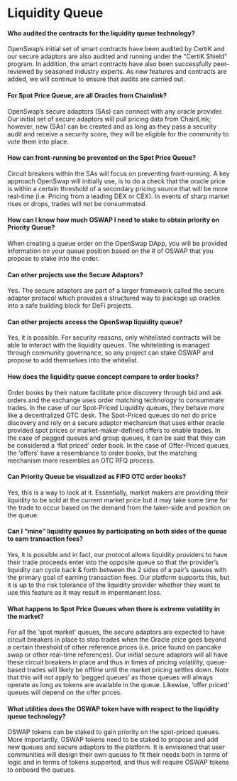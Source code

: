 # Liquidity Queue

#### Who audited the contracts for the liquidity queue technology?

OpenSwap’s initial set of smart contracts have been audited by CertiK and our secure adaptors are also audited and running under the “CertiK Shield” program. In addition, the smart contracts have also been successfully peer-reviewed by seasoned industry experts. As new features and contracts are added, we will continue to ensure that audits are carried out.

#### **For Spot Price Queue, are all Oracles from Chainlink?**

OpenSwap’s secure adaptors (SAs) can connect with any oracle provider. Our initial set of secure adaptors will pull pricing data from ChainLink; however, new (SAs) can be created and as long as they pass a security audit and receive a security score, they will be eligible for the community to vote them into place.

#### **How can front-running be prevented on the Spot Price Queue?**

Circuit breakers within the SAs will focus on preventing front-running. A key approach OpenSwap will initially use, is to do a check that the oracle price is within a certain threshold of a secondary pricing source that will be more real-time (i.e. Pricing from a leading DEX or CEX). In events of sharp market rises or drops, trades will not be consummated.

#### **How can I know how much OSWAP I need to stake to obtain priority on Priority Queue?**

When creating a queue order on the OpenSwap DApp, you will be provided information on your queue position based on the # of OSWAP that you propose to stake into the order.

#### Can other projects use the Secure Adaptors?

Yes. The secure adaptors are part of a larger framework called the secure adaptor protocol which provides a structured way to package up oracles into a safe building block for DeFi projects.

#### Can other projects access the OpenSwap liquidity queue?

Yes, it is possible. For security reasons, only whitelisted contracts will be able to interact with the liquidity queues.  The whitelisting is managed through community governance, so any project can stake OSWAP and propose to add themselves into the whitelist.

#### How does the liquidity queue concept compare to order books?

Order books by their nature facilitate price discovery through bid and ask orders and the exchange uses order matching technology to consummate trades. In the case of our Spot-Priced Liquidity queues, they behave more like a decentralized OTC desk. The Spot-Priced queues do not do price discovery and rely on a secure adaptor mechanism that uses either oracle provided spot prices or market-maker-defined offers to enable trades. In the case of pegged queues and group queues, it can be said that they can be considered a ‘flat priced’ order book. In the case of Offer-Priced queues, the ‘offers’ have a resemblance to order books, but the matching mechanism more resembles an OTC RFQ process.

#### Can Priority Queue be visualized as FIFO OTC order books?

Yes, this is a way to look at it. Essentially, market makers are providing their liquidity to be sold at the current market price but it may take some time for the trade to occur based on the demand from the taker-side and position on the queue.

#### Can I “mine” liquidity queues by participating on both sides of the queue to earn transaction fees?

Yes, it is possible and in fact, our protocol allows liquidity providers to have their trade proceeds enter into the opposite queue so that the provider’s liquidity can cycle back & forth between the 2 sides of a pair’s queues with the primary goal of earning transaction fees. Our platform supports this, but it is up to the risk tolerance of the liquidity provider whether they want to use this feature as it may result in impermanent loss.

#### What happens to Spot Price Queues when there is extreme volatility in the market?

For all the ‘spot market’ queues, the secure adaptors are expected to have circuit breakers in place to stop trades when the Oracle price goes beyond a certain threshold of other reference prices (i.e. price found on pancake swap or other real-time references). Our initial secure adaptors will all have these circuit breakers in place and thus in times of pricing volatility, queue-based trades will likely be offline until the market pricing settles down. Note that this will not apply to ‘pegged queues’ as those queues will always operate as long as tokens are available in the queue. Likewise, ‘offer priced’ queues will depend on the offer prices.

#### What utilities does the OSWAP token have with respect to the liquidity queue technology?

OSWAP tokens can be staked to gain priority on the spot-priced queues. More importantly, OSWAP tokens need to be staked to propose and add new queues and secure adaptors to the platform. It is envisioned that user communities will design their own queues to fit their needs both in terms of logic and in terms of tokens supported, and thus will require OSWAP tokens to onboard the queues.
